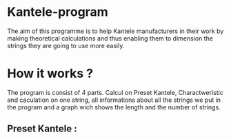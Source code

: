 # Kantele-program
The aim of this programme is to help Kantele manufacturers in their work by making theoretical calculations and thus enabling them to dimension the strings they are going to use more easily.

# How it works ?

The program is consist of 4 parts. Calcul on Preset Kantele, Charactweristic and caculation on one string, all informations about all the strings we put in the program and a graph wich shows the length and the number of strings.

## Preset Kantele :
